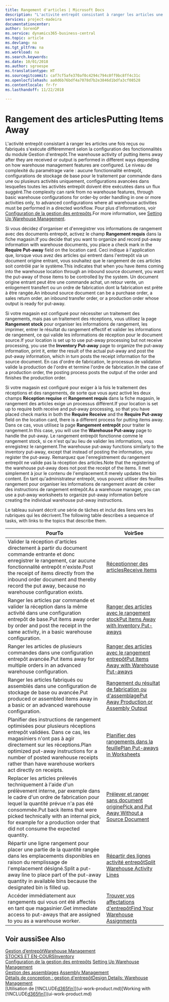 ```yaml
---
title: Rangement d'articles | Microsoft Docs
description: "L'activité entrepôt consistant à ranger les articles une fois reçus ou fabriqués s'exécute différemment selon la configuration des fonctionnalités du module Gestion d'entrepôt."
services: project-madeira
documentationcenter: 
author: SorenGP
ms.service: dynamics365-business-central
ms.topic: article
ms.devlang: na
ms.tgt_pltfrm: na
ms.workload: na
ms.search.keywords: 
ms.date: 10/01/2018
ms.author: sgroespe
ms.translationtype: HT
ms.sourcegitcommit: caf7cf5afe370af0c4294c794c0ff9bc8ff4c31c
ms.openlocfilehash: aa0d6b76bdf4a7078d7b2e3846d1bdfa3cf08528
ms.contentlocale: fr-fr
ms.lasthandoff: 11/22/2018

---
```

# <a name="putting-items-away"></a><span data-ttu-id="88bb5-103">Rangement des articles</span><span class="sxs-lookup"><span data-stu-id="88bb5-103">Putting Items Away</span></span>
<span data-ttu-id="88bb5-104">L'activité entrepôt consistant à ranger les articles une fois reçus ou fabriqués s'exécute différemment selon la configuration des fonctionnalités du module Gestion d'entrepôt.</span><span class="sxs-lookup"><span data-stu-id="88bb5-104">The warehouse activity of putting items away after they are received or output is performed in different ways depending on how warehouse management features are configured.</span></span> <span data-ttu-id="88bb5-105">Le niveau de complexité du paramétrage varie : aucune fonctionnalité entrepôt, configurations de stockage de base pour le traitement par commande dans une ou plusieurs activités uniquement, configurations avancées dans lesquelles toutes les activités entrepôt doivent être exécutées dans un flux suggéré.</span><span class="sxs-lookup"><span data-stu-id="88bb5-105">The complexity can rank from no warehouse features, through basic warehouse configurations for order-by order handling in one or more activities only, to advanced configurations where all warehouse activities must be performed in a directed workflow.</span></span> <span data-ttu-id="88bb5-106">Pour plus d'informations, voir [Configuration de la gestion des entrepôts](warehouse-setup-warehouse.md).</span><span class="sxs-lookup"><span data-stu-id="88bb5-106">For more information, see [Setting Up Warehouse Management](warehouse-setup-warehouse.md).</span></span>

<span data-ttu-id="88bb5-107">Si vous décidez d'organiser et d'enregistrer vos informations de rangement avec des documents entrepôt, activez le champ **Rangement requis** dans la fiche magasin.</span><span class="sxs-lookup"><span data-stu-id="88bb5-107">If you decide that you want to organize and record put-away information with warehouse documents, you place a check mark in the **Require Put-away** field on the location card.</span></span> <span data-ttu-id="88bb5-108">Ceci indique à l'application que, lorsque vous avez des articles qui entrent dans l'entrepôt via un document origine entrant, vous souhaitez que le rangement de ces articles soit contrôlé par le système.</span><span class="sxs-lookup"><span data-stu-id="88bb5-108">This indicates that when you have items coming into the warehouse location through an inbound source document, you want the put-away of those items to be controlled by the system.</span></span> <span data-ttu-id="88bb5-109">Un document origine entrant peut être une commande achat, un retour vente, un enlogement transfert ou un ordre de fabrication dont la fabrication est prête à être rangée.</span><span class="sxs-lookup"><span data-stu-id="88bb5-109">An inbound source document can be a purchase order, a sales return order, an inbound transfer order, or a production order whose output is ready for put-away.</span></span>  

<span data-ttu-id="88bb5-110">Si votre magasin est configuré pour nécessiter un traitement des rangements, mais pas un traitement des réceptions, vous utilisez la page **Rangement stock** pour organiser les informations de rangement, les imprimer, entrer le résultat du rangement effectif et valider les informations de rangement, ce qui valide les informations de réception pour le document source.</span><span class="sxs-lookup"><span data-stu-id="88bb5-110">If your location is set up to use put-away processing but not receive processing, you use the **Inventory Put-away** page to organize the put-away information, print it, enter the result of the actual put-away and post the put-away information, which in turn posts the receipt information for the source document.</span></span> <span data-ttu-id="88bb5-111">En cas d'ordre de fabrication, le processus de validation valide la production de l'ordre et termine l'ordre de fabrication.</span><span class="sxs-lookup"><span data-stu-id="88bb5-111">In the case of a production order, the posting process posts the output of the order and finishes the production order.</span></span>

<span data-ttu-id="88bb5-112">Si votre magasin est configuré pour exiger à la fois le traitement des réceptions et des rangements, de sorte que vous ayez activé les deux champs **Réception requise** et **Rangement requis** dans la fiche magasin, le rangement des articles exige un processus différent.</span><span class="sxs-lookup"><span data-stu-id="88bb5-112">If your location is set up to require both receive and put-away processing, so that you have placed check marks in both the **Require Receive** and the **Require Put-away** field on the location card, there is a different process for putting items away.</span></span> <span data-ttu-id="88bb5-113">Dans ce cas, vous utilisez la page **Rangement entrepôt** pour traiter le rangement.</span><span class="sxs-lookup"><span data-stu-id="88bb5-113">In this case, you will use the **Warehouse Put-away** page to handle the put-away.</span></span> <span data-ttu-id="88bb5-114">Le rangement entrepôt fonctionne comme le rangement stock, si ce n'est qu'au lieu de valider les informations, vous enregistrez le rangement.</span><span class="sxs-lookup"><span data-stu-id="88bb5-114">The warehouse put-away functions similarly to the inventory put-away, except that instead of posting the information, you register the put-away.</span></span> <span data-ttu-id="88bb5-115">Remarquez que l'enregistrement du rangement entrepôt ne valide pas la réception des articles.</span><span class="sxs-lookup"><span data-stu-id="88bb5-115">Note that the registering of the warehouse put-away does not post the receipt of the items.</span></span> <span data-ttu-id="88bb5-116">Il met simplement à jour le contenu de l'emplacement.</span><span class="sxs-lookup"><span data-stu-id="88bb5-116">It merely updates the bin content.</span></span> <span data-ttu-id="88bb5-117">En tant qu'administrateur entrepôt, vous pouvez utiliser des feuilles rangement pour organiser les informations de rangement avant de créer des instructions de rangement entrepôt.</span><span class="sxs-lookup"><span data-stu-id="88bb5-117">As a warehouse manager, you can use a put-away worksheets to organize put-away information before creating the individual warehouse put-away instructions.</span></span>

<span data-ttu-id="88bb5-118">Le tableau suivant décrit une série de tâches et inclut des liens vers les rubriques qui les décrivent.</span><span class="sxs-lookup"><span data-stu-id="88bb5-118">The following table describes a sequence of tasks, with links to the topics that describe them.</span></span>   

|<span data-ttu-id="88bb5-119">**Pour**</span><span class="sxs-lookup"><span data-stu-id="88bb5-119">**To**</span></span>|<span data-ttu-id="88bb5-120">**Voir**</span><span class="sxs-lookup"><span data-stu-id="88bb5-120">**See**</span></span>|  
|------------|-------------|  
|<span data-ttu-id="88bb5-121">Valider la réception d'articles directement à partir du document commande entrante et donc enregistrer le rangement, car aucune fonctionnalité entrepôt n'existe.</span><span class="sxs-lookup"><span data-stu-id="88bb5-121">Post the receipt of items directly from the inbound order document and thereby record the put away, because no warehouse configuration exists.</span></span>|[<span data-ttu-id="88bb5-122">Réceptionner des articles</span><span class="sxs-lookup"><span data-stu-id="88bb5-122">Receive Items</span></span>](warehouse-how-receive-items.md)|  
|<span data-ttu-id="88bb5-123">Ranger les articles par commande et valider la réception dans la même activité dans une configuration entrepôt de base.</span><span class="sxs-lookup"><span data-stu-id="88bb5-123">Put items away order by order and post the receipt in the same activity, in a basic warehouse configuration.</span></span>|[<span data-ttu-id="88bb5-124">Ranger des articles avec le rangement stock</span><span class="sxs-lookup"><span data-stu-id="88bb5-124">Put Items Away with Inventory Put-aways</span></span>](warehouse-how-to-put-items-away-with-inventory-put-aways.md)|  
|<span data-ttu-id="88bb5-125">Ranger les articles de plusieurs commandes dans une configuration entrepôt avancée.</span><span class="sxs-lookup"><span data-stu-id="88bb5-125">Put items away for multiple orders in an advanced warehouse configuration.</span></span>|[<span data-ttu-id="88bb5-126">Ranger des articles avec le rangement entrepôt</span><span class="sxs-lookup"><span data-stu-id="88bb5-126">Put Items Away with Warehouse Put-aways</span></span>](warehouse-how-to-put-items-away-with-warehouse-put-aways.md)|  
|<span data-ttu-id="88bb5-127">Ranger les articles fabriqués ou assemblés dans une configuration de stockage de base ou avancée.</span><span class="sxs-lookup"><span data-stu-id="88bb5-127">Put produced or assembled items away in a basic or an advanced warehouse configuration.</span></span>|[<span data-ttu-id="88bb5-128">Rangement du résultat de fabrication ou d'assemblage</span><span class="sxs-lookup"><span data-stu-id="88bb5-128">Put Away Production or Assembly Output</span></span>](warehouse-how-to-put-away-production-output.md)|
|<span data-ttu-id="88bb5-129">Planifier des instructions de rangement optimisées pour plusieurs réceptions entrepôt validées. Dans ce cas, les magasiniers n'ont pas à agir directement sur les réceptions.</span><span class="sxs-lookup"><span data-stu-id="88bb5-129">Plan optimized put-away instructions for a number of posted warehouse receipts rather than have warehouse workers act directly on receipts.</span></span>|[<span data-ttu-id="88bb5-130">Planifier des rangements dans la feuille</span><span class="sxs-lookup"><span data-stu-id="88bb5-130">Plan Put-aways in Worksheets</span></span>](warehouse-how-to-plan-put-aways-in-worksheets.md)|  
|<span data-ttu-id="88bb5-131">Replacer les articles prélevés techniquement à l'aide d'un prélèvement interne, par exemple dans le cadre d'un ordre de fabrication pour lequel la quantité prévue n'a pas été consommée.</span><span class="sxs-lookup"><span data-stu-id="88bb5-131">Put back items that were picked technically with an internal pick, for example for a production order that did not consume the expected quantity.</span></span>|[<span data-ttu-id="88bb5-132">Prélever et ranger sans document origine</span><span class="sxs-lookup"><span data-stu-id="88bb5-132">Pick and Put Away Without a Source Document</span></span>](warehouse-how-to-create-put-aways-from-internal-put-aways.md)|
|<span data-ttu-id="88bb5-133">Répartir une ligne rangement pour placer une partie de la quantité rangée dans les emplacements disponibles en raison du remplissage de l'emplacement désigné.</span><span class="sxs-lookup"><span data-stu-id="88bb5-133">Split a put-away line to place part of the put-away quantity in available bins because the designated bin is filled up.</span></span>|[<span data-ttu-id="88bb5-134">Répartir des lignes activité entrepôt</span><span class="sxs-lookup"><span data-stu-id="88bb5-134">Split Warehouse Activity Lines</span></span>](warehouse-how-to-split-warehouse-activity-lines.md)|
|<span data-ttu-id="88bb5-135">Accéder immédiatement aux rangements qui vous ont été affectés en tant que magasinier.</span><span class="sxs-lookup"><span data-stu-id="88bb5-135">Get immediate access to put-aways that are assigned to you as a warehouse worker.</span></span>|[<span data-ttu-id="88bb5-136">Trouver vos affectations d'entrepôt</span><span class="sxs-lookup"><span data-stu-id="88bb5-136">Find Your Warehouse Assignments</span></span>](warehouse-how-to-find-your-warehouse-assignments.md)|    

## <a name="see-also"></a><span data-ttu-id="88bb5-137">Voir aussi</span><span class="sxs-lookup"><span data-stu-id="88bb5-137">See Also</span></span>  
[<span data-ttu-id="88bb5-138">Gestion d’entrepôt</span><span class="sxs-lookup"><span data-stu-id="88bb5-138">Warehouse Management</span></span>](warehouse-manage-warehouse.md)  
[<span data-ttu-id="88bb5-139">STOCKS ET EN-COURS</span><span class="sxs-lookup"><span data-stu-id="88bb5-139">Inventory</span></span>](inventory-manage-inventory.md)  
<span data-ttu-id="88bb5-140">[Configuration de la gestion des entrepôts](warehouse-setup-warehouse.md)   </span><span class="sxs-lookup"><span data-stu-id="88bb5-140">[Setting Up Warehouse Management](warehouse-setup-warehouse.md)   </span></span>  
<span data-ttu-id="88bb5-141">[Gestion des assemblages](assembly-assemble-items.md)  </span><span class="sxs-lookup"><span data-stu-id="88bb5-141">[Assembly Management](assembly-assemble-items.md)  </span></span>  
[<span data-ttu-id="88bb5-142">Détails de conception : gestion d'entrepôt</span><span class="sxs-lookup"><span data-stu-id="88bb5-142">Design Details: Warehouse Management</span></span>](design-details-warehouse-management.md)  
<span data-ttu-id="88bb5-143">[Utilisation de [!INCLUDE[d365fin](includes/d365fin_md.md)]](ui-work-product.md)</span><span class="sxs-lookup"><span data-stu-id="88bb5-143">[Working with [!INCLUDE[d365fin](includes/d365fin_md.md)]](ui-work-product.md)</span></span>  

